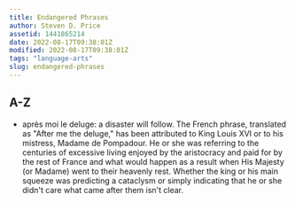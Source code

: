```yaml
---
title: Endangered Phrases
author: Steven D. Price
assetid: 1441865214
date: 2022-08-17T09:38:01Z
modified: 2022-08-17T09:38:01Z
tags: "language-arts"
slug: endangered-phrases
---
```


## A-Z

*  après moi le deluge: a disaster will follow.
   The French phrase, translated as "After me the deluge," has been attributed to King Louis XVI or to his mistress, Madame de Pompadour. He or she was referring to the centuries of excessive living enjoyed by the aristocracy and paid for by the rest of France and what would happen as a result when His Majesty (or Madame) went to their heavenly rest. Whether the king or his main squeeze was predicting a cataclysm or simply indicating that he or she didn't care what came after them isn't clear.

